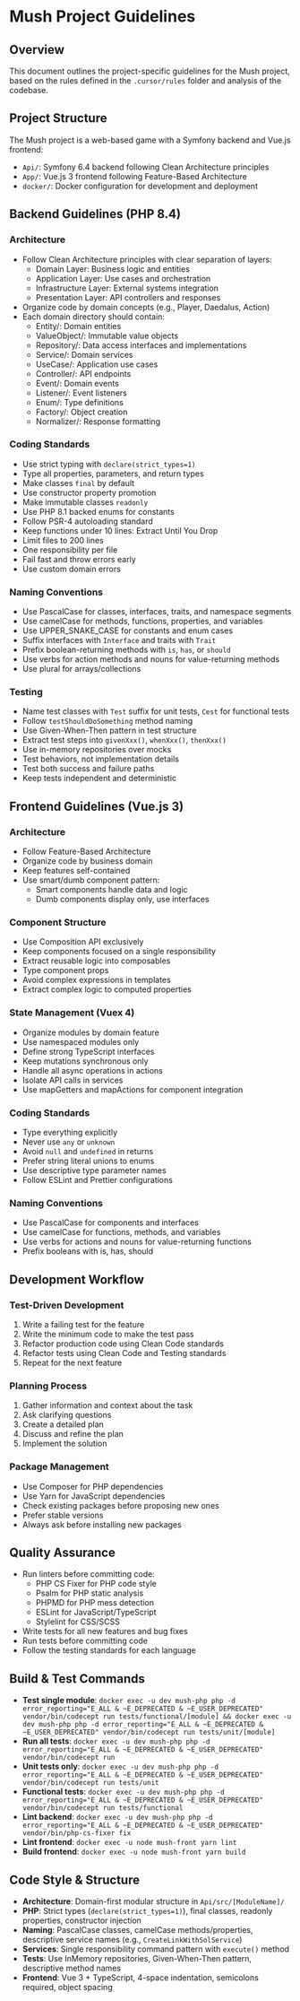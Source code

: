# Mush Project Guidelines

## Overview
This document outlines the project-specific guidelines for the Mush project, based on the rules defined in the `.cursor/rules` folder and analysis of the codebase.

## Project Structure
The Mush project is a web-based game with a Symfony backend and Vue.js frontend:
- `Api/`: Symfony 6.4 backend following Clean Architecture principles
- `App/`: Vue.js 3 frontend following Feature-Based Architecture
- `docker/`: Docker configuration for development and deployment

## Backend Guidelines (PHP 8.4)

### Architecture
- Follow Clean Architecture principles with clear separation of layers:
  - Domain Layer: Business logic and entities
  - Application Layer: Use cases and orchestration
  - Infrastructure Layer: External systems integration
  - Presentation Layer: API controllers and responses
- Organize code by domain concepts (e.g., Player, Daedalus, Action)
- Each domain directory should contain:
  - Entity/: Domain entities
  - ValueObject/: Immutable value objects
  - Repository/: Data access interfaces and implementations
  - Service/: Domain services
  - UseCase/: Application use cases
  - Controller/: API endpoints
  - Event/: Domain events
  - Listener/: Event listeners
  - Enum/: Type definitions
  - Factory/: Object creation
  - Normalizer/: Response formatting

### Coding Standards
- Use strict typing with `declare(strict_types=1)`
- Type all properties, parameters, and return types
- Make classes `final` by default
- Use constructor property promotion
- Make immutable classes `readonly`
- Use PHP 8.1 backed enums for constants
- Follow PSR-4 autoloading standard
- Keep functions under 10 lines: Extract Until You Drop
- Limit files to 200 lines
- One responsibility per file
- Fail fast and throw errors early
- Use custom domain errors

### Naming Conventions
- Use PascalCase for classes, interfaces, traits, and namespace segments
- Use camelCase for methods, functions, properties, and variables
- Use UPPER_SNAKE_CASE for constants and enum cases
- Suffix interfaces with `Interface` and traits with `Trait`
- Prefix boolean-returning methods with `is`, `has`, or `should`
- Use verbs for action methods and nouns for value-returning methods
- Use plural for arrays/collections

### Testing
- Name test classes with `Test` suffix for unit tests, `Cest` for functional tests
- Follow `testShouldDoSomething` method naming
- Use Given-When-Then pattern in test structure
- Extract test steps into `givenXxx()`, `whenXxx()`, `thenXxx()`
- Use in-memory repositories over mocks
- Test behaviors, not implementation details
- Test both success and failure paths
- Keep tests independent and deterministic

## Frontend Guidelines (Vue.js 3)

### Architecture
- Follow Feature-Based Architecture
- Organize code by business domain
- Keep features self-contained
- Use smart/dumb component pattern:
  - Smart components handle data and logic
  - Dumb components display only, use interfaces

### Component Structure
- Use Composition API exclusively
- Keep components focused on a single responsibility
- Extract reusable logic into composables
- Type component props
- Avoid complex expressions in templates
- Extract complex logic to computed properties

### State Management (Vuex 4)
- Organize modules by domain feature
- Use namespaced modules only
- Define strong TypeScript interfaces
- Keep mutations synchronous only
- Handle all async operations in actions
- Isolate API calls in services
- Use mapGetters and mapActions for component integration

### Coding Standards
- Type everything explicitly
- Never use `any` or `unknown`
- Avoid `null` and `undefined` in returns
- Prefer string literal unions to enums
- Use descriptive type parameter names
- Follow ESLint and Prettier configurations

### Naming Conventions
- Use PascalCase for components and interfaces
- Use camelCase for functions, methods, and variables
- Use verbs for actions and nouns for value-returning functions
- Prefix booleans with is, has, should

## Development Workflow

### Test-Driven Development
1. Write a failing test for the feature
2. Write the minimum code to make the test pass
3. Refactor production code using Clean Code standards
4. Refactor tests using Clean Code and Testing standards
5. Repeat for the next feature

### Planning Process
1. Gather information and context about the task
2. Ask clarifying questions
3. Create a detailed plan
4. Discuss and refine the plan
5. Implement the solution

### Package Management
- Use Composer for PHP dependencies
- Use Yarn for JavaScript dependencies
- Check existing packages before proposing new ones
- Prefer stable versions
- Always ask before installing new packages

## Quality Assurance
- Run linters before committing code:
  - PHP CS Fixer for PHP code style
  - Psalm for PHP static analysis
  - PHPMD for PHP mess detection
  - ESLint for JavaScript/TypeScript
  - Stylelint for CSS/SCSS
- Write tests for all new features and bug fixes
- Run tests before committing code
- Follow the testing standards for each language

## Build & Test Commands
- **Test single module**: `docker exec -u dev mush-php php -d error_reporting="E_ALL & ~E_DEPRECATED & ~E_USER_DEPRECATED" vendor/bin/codecept run tests/functional/[module] && docker exec -u dev mush-php php -d error_reporting="E_ALL & ~E_DEPRECATED & ~E_USER_DEPRECATED" vendor/bin/codecept run tests/unit/[module]`
- **Run all tests**: `docker exec -u dev mush-php php -d error_reporting="E_ALL & ~E_DEPRECATED & ~E_USER_DEPRECATED" vendor/bin/codecept run`
- **Unit tests only**: `docker exec -u dev mush-php php -d error_reporting="E_ALL & ~E_DEPRECATED & ~E_USER_DEPRECATED" vendor/bin/codecept run tests/unit`
- **Functional tests**: `docker exec -u dev mush-php php -d error_reporting="E_ALL & ~E_DEPRECATED & ~E_USER_DEPRECATED" vendor/bin/codecept run tests/functional`
- **Lint backend**: `docker exec -u dev mush-php php -d error_reporting="E_ALL & ~E_DEPRECATED & ~E_USER_DEPRECATED" vendor/bin/php-cs-fixer fix`
- **Lint frontend**: `docker exec -u node mush-front yarn lint`
- **Build frontend**: `docker exec -u node mush-front yarn build`

## Code Style & Structure
- **Architecture**: Domain-first modular structure in `Api/src/[ModuleName]/`
- **PHP**: Strict types (`declare(strict_types=1)`), final classes, readonly properties, constructor injection
- **Naming**: PascalCase classes, camelCase methods/properties, descriptive service names (e.g., `CreateLinkWithSolService`)
- **Services**: Single responsibility command pattern with `execute()` method
- **Tests**: Use InMemory repositories, Given-When-Then pattern, descriptive method names
- **Frontend**: Vue 3 + TypeScript, 4-space indentation, semicolons required, object spacing